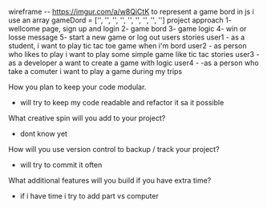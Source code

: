 wireframe -- https://imgur.com/a/w8QiCtK
to represent a game bord in js i use an array
gameDord = ['', '', '', '', '', '', '', '', '']
project approach
  1- wellcome page, sign up and login
  2- game bord
  3- game logic
  4- win or losse message
  5- start a new game or log out
users stories
  user1 - as a student, i want to play tic tac toe game when i'm bord
  user2 - as person who likes to play i want to play some simple game like tic tac stories
  user3 - as a developer a want to create a game with logic
  user4 - -as a person who take a comuter i want to play a game during my trips

How you plan to keep your code modular.
 - will try to keep my code readable and refactor it sa it possible

What creative spin will you add to your project?
- dont know yet

How will you use version control to backup / track your project?
- will try to commit it often

What additional features will you build if you have extra time?
- if i have time i try to add part vs computer
